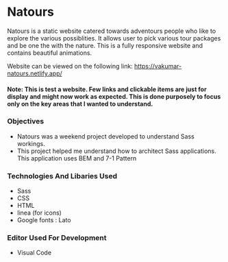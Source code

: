 # Natours
Natours is a static website catered towards adventours people who like to explore the various possiblities. It allows user to pick various tour packages and be one the with the nature. This is a fully responsive website and contains beautiful animations. 

Website can be viewed on the following link: https://vakumar-natours.netlify.app/

#### Note: This is test a website. Few links and clickable items are just for display and might now work as expected. This is done purposely to focus only on the key areas that I wanted to understand.

### Objectives
  - Natours was a weekend project developed to understand Sass workings.
  - This project helped me understand how to architect Sass applications. This application uses BEM and 7-1 Pattern
   
### Technologies And Libaries Used
   - Sass
   - CSS
   - HTML
   - linea (for icons)
   - Google fonts : Lato
   
### Editor Used For Development   
   - Visual Code
